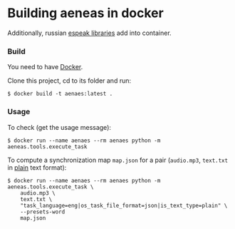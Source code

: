 # Building aeneas in docker

Additionally, russian [espeak libraries](https://espeak.sourceforge.net/data/) add into container.

### Build

You need to have [Docker](https://docs.docker.com/engine/install/).

Clone this project, cd to its folder and run:
```
$ docker build -t aenaes:latest .
```

### Usage

To check (get the usage message):

```
$ docker run --name aenaes --rm aenaes python -m aeneas.tools.execute_task
```

To compute a synchronization map `map.json` for a pair (`audio.mp3`, `text.txt` in [plain](http://www.readbeyond.it/aeneas/docs/textfile.html#aeneas.textfile.TextFileFormat.PLAIN) text format):

```
$ docker run --name aenaes --rm aenaes python -m aeneas.tools.execute_task \
    audio.mp3 \
    text.txt \
    "task_language=eng|os_task_file_format=json|is_text_type=plain" \
	--presets-word
    map.json
```
